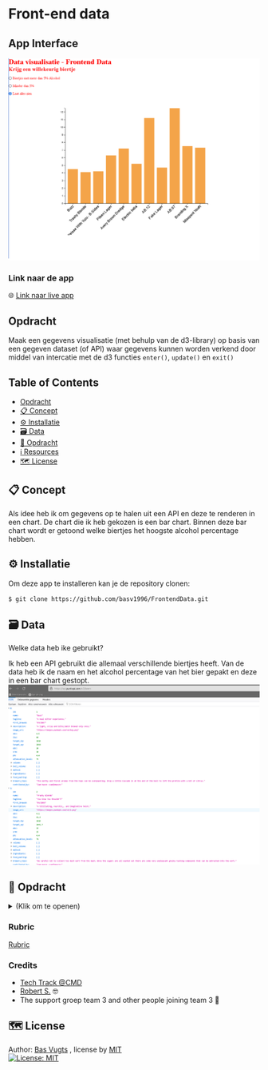# Front-end data

## App Interface
![Interface van de app](https://github.com/basv1996/FrontendData/blob/master/wiki_img/Interface_barchart.png)

### Link naar de app
:globe_with_meridians: [Link naar live app](https://frontenddata-basv.netlify.app/) 


## Opdracht

Maak een gegevens visualisatie (met behulp van de d3-library) op basis van een gegeven dataset (of API) waar gegevens kunnen worden verkend door middel van intercatie met de d3 functies `enter()`, `update()` en `exit()`


## Table of Contents
  * [Opdracht](#assessment)
  * [📋 Concept](#---concept)
  * [⚙️ Installatie](#---installation)
  * [🗃 Data](#---data)
  * [🏫 Opdracht](#---Opdracht)
  * [ℹ️ Resources](#---resources)
  * [🗺️ License](#----license)


## 📋 Concept

Als idee heb ik om gegevens op te halen uit een API en deze te renderen in een chart. De chart die ik heb gekozen is een bar chart. Binnen deze bar chart wordt er getoond welke biertjes het hoogste alcohol percentage hebben.


## ⚙️ Installatie
Om deze app te installeren kan je de repository clonen:
```bash
$ git clone https://github.com/basv1996/FrontendData.git
```

## 🗃 Data
Welke data heb ike gebruikt?

Ik heb een API gebruikt die allemaal verschillende biertjes heeft. Van de data heb ik de naam en het alcohol percentage van het bier gepakt en deze in een bar chart gestopt. 
![Ruwe dataset](https://github.com/basv1996/FrontendData/blob/master/wiki_img/Dataset_raw.png)



## 🏫 Opdracht
<details>
  <summary></strong> (Klik om te openen)</summary>
Tijdens het vak Frontend data worden we beoordeld op de volgende punten:

- Toepassing van het onderwerp
- Begrijpen van de materie
- Kwaliteit
- Proces

</details>

### Rubric

[Rubric](https://github.com/basv1996/FrontendData/wiki/Rubric-Frontend-Data-21-22.png)

### Credits
-  [Tech Track @CMD](https://github.com/cmda-tt/course-21-22) 
- [Robert S.](https://github.com/roberrrt-s) :nerd_face:
- The support groep team 3 and other people joining team 3 :muscle:


## 🗺️ License
Author: [Bas Vugts](https://github.com/basv1996) , license by
[MIT](https://github.com/basv1996/FrontendData/blob/master/LICENSE)      
[![License: MIT](https://img.shields.io/badge/License-MIT-yellow.svg)](https://opensource.org/licenses/MIT)

